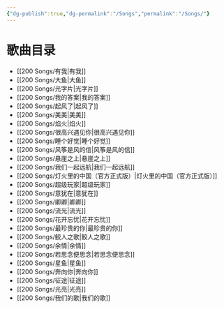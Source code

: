 ```yaml
---
{"dg-publish":true,"dg-permalink":"/Songs","permalink":"/Songs/"}
---
```


# 歌曲目录


- [[200 Songs/有我\|有我]]
- [[200 Songs/大鱼\|大鱼]]
- [[200 Songs/光字片\|光字片]]
- [[200 Songs/我的答案\|我的答案]]
- [[200 Songs/起风了\|起风了]]
- [[200 Songs/美美\|美美]]
- [[200 Songs/焰火\|焰火]]
- [[200 Songs/很高兴遇见你\|很高兴遇见你]]
- [[200 Songs/睡个好觉\|睡个好觉]]
- [[200 Songs/风筝是风的信\|风筝是风的信]]
- [[200 Songs/悬崖之上\|悬崖之上]]
- [[200 Songs/我们一起远航\|我们一起远航]]
- [[200 Songs/灯火里的中国（官方正式版）\|灯火里的中国（官方正式版）]]
- [[200 Songs/超级玩家\|超级玩家]]
- [[200 Songs/意犹在\|意犹在]]
- [[200 Songs/卿卿\|卿卿]]
- [[200 Songs/流光\|流光]]
- [[200 Songs/花开忘忧\|花开忘忧]]
- [[200 Songs/最珍贵的你\|最珍贵的你]]
- [[200 Songs/鲛人之歌\|鲛人之歌]]
- [[200 Songs/余情\|余情]]
- [[200 Songs/若思念便思念\|若思念便思念]]
- [[200 Songs/星鱼\|星鱼]]
- [[200 Songs/奔向你\|奔向你]]
- [[200 Songs/征途\|征途]]
- [[200 Songs/光亮\|光亮]]
- [[200 Songs/我们的歌\|我们的歌]]

